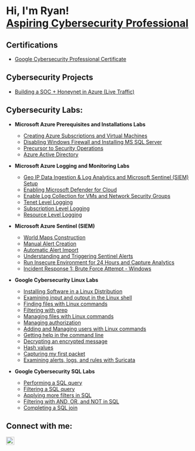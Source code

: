 <h1>Hi, I'm Ryan! <br/><a href="https://www.linkedin.com/in/ryanjustindejesus/"> Aspiring Cybersecurity Professional</a>

<h2> Certifications</h2>

- [Google Cybersecurity Professional Certificate](https://github.com/ryanjustindejesus/Google-Cybersecurity-Professional-/blob/main/Coursera%20-%20Google%20Cybersecurity%20Certificate.pdf)
  
<h2> Cybersecurity Projects</h2>

- [Building a SOC + Honeynet in Azure (Live Traffic)](https://github.com/ryanjustindejesus/Azure-SOC-Honey-Project/blob/main/README.md)


<h2> Cybersecurity Labs:</h2>

- <b>Microsoft Azure Prerequisites and Installations Labs</b>
  - [Creating Azure Subscriptions and Virtual Machines](https://github.com/ryanjustindejesus/Creating-Azure-Subscription-and-Virtual-Machines/blob/main/README.md)
  - [Disabling Windows Firewall and Installing MS SQL Server](https://github.com/ryanjustindejesus/Disabling-Windows-Firewall-and-Installing-MS-SQL-Server)
  - [Precursor to Security Operations](https://github.com/ryanjustindejesus/Precursor-to-Security-Operations/blob/main/README.md)
  - [Azure Active Directory](https://github.com/ryanjustindejesus/Azure-Active-Directory/blob/main/README.md)

- <b>Microsoft Azure Logging and Monitoring Labs</b>
  - [Geo IP Data Ingestion & Log Analytics and Microsoft Sentinel (SIEM) Setup](https://github.com/ryanjustindejesus/GEO-IP-Data-Ingestion-and-Microsoft-Sentinel-SIEM-Setup/blob/main/README.md)
  - [Enabling Microsoft Defender for Cloud](https://github.com/ryanjustindejesus/Enabling-Microsoft-Defender-for-Cloud/blob/main/README.md)
  - [Enable Log Collection for VMs and Network Security Groups](https://github.com/ryanjustindejesus/Enable-Log-Collection-for-VMs-and-Network-Security-Groups/blob/main/README.md)
  - [Tenet Level Logging](https://github.com/ryanjustindejesus/Tenet-Level-Logging/blob/main/README.md)
  - [Subscription Level Logging](https://github.com/ryanjustindejesus/Subscription-Level-Logging/blob/main/README.md)
  - [Resource Level Logging](https://github.com/ryanjustindejesus/Resource-Level-Logging/blob/main/README.md)

- <b>Microsoft Azure Sentinel (SIEM)</b>
  - [World Maps Construction](https://github.com/ryanjustindejesus/World-Maps-Construction/blob/main/README.md)
  - [Manual Alert Creation](https://github.com/ryanjustindejesus/Manual-Alert-Creation/blob/main/README.md)
  - [Automatic Alert Import](https://github.com/ryanjustindejesus/Automatic-Alert-Import/blob/main/README.md)
  - [Understanding and Triggering Sentinel Alerts](https://github.com/ryanjustindejesus/Understanding-and-Triggering-Sentinel-Alerts/blob/main/README.md)
  - [Run Insecure Environment for 24 Hours and Capture Analytics](https://github.com/ryanjustindejesus/Run-Insecure-Environment-for-24-Hours-and-Capture-Analytics/blob/main/README.md)
  - [Incident Response 1: Brute Force Attempt - Windows](https://github.com/ryanjustindejesus/Incident-Response-1---Brute-Force-Attempt---Windows/blob/main/README.md)

- <b>Google Cybersecurity Linux Labs</b>
  - [Installing Software in a Linux Distribution](https://github.com/ryanjustindejesus/Linux-Command-Line-Labs/blob/main/README.md)
  - [Examining input and output in the Linux shell](https://github.com/ryanjustindejesus/examine-input-and-output-in-the-shell/blob/main/README.md)
  - [Finding files with Linux commands](https://github.com/ryanjustindejesus/find-files-with-Linux-commands/blob/main/README.md)
  - [Filtering with grep](https://github.com/ryanjustindejesus/filter-with-grep/blob/main/README.md)
  - [Managing files with Linux commands](https://github.com/ryanjustindejesus/manage-files-with-Linux-commands/blob/main/README.md)
  - [Managing authorization](https://github.com/ryanjustindejesus/manage-authorization/blob/main/README.md)
  - [Adding and Managing users with Linux commands](https://github.com/ryanjustindejesus/Add-and-manage-users-with-Linux-commands/blob/main/README.md)
  - [Getting help in the command line](https://github.com/ryanjustindejesus/Get-help-in-the-command-line/blob/main/README.md)
  - [Decrypting an encrypted message](https://github.com/ryanjustindejesus/Decrypting-an-encrypted-mesage/blob/main/README.md)
  - [Hash values](https://github.com/ryanjustindejesus/Hash-values/blob/main/README.md)
  - [Capturing my first packet](https://github.com/ryanjustindejesus/Capturing-my-first-packet/blob/main/README.md)
  - [Examining alerts, logs, and rules with Suricata](https://github.com/ryanjustindejesus/Examine-alerts-logs-and-rules-with-Suricata/blob/main/README.md)

- <b>Google Cybersecurity SQL Labs</b>
  - [Performing a SQL query](https://github.com/ryanjustindejesus/Perform-a-SQL-query/blob/main/README.md)
  - [Filtering a SQL query](https://github.com/ryanjustindejesus/Filter-a-SQL-query/blob/main/README.md)
  - [Applying more filters in SQL](https://github.com/ryanjustindejesus/Applying-more-filters-in-SQL/blob/main/README.md)
  - [Filtering with AND, OR, and NOT in SQL](https://github.com/ryanjustindejesus/Filter-with-AND-OR-and-NOT/blob/main/README.md)
  - [Completing a SQL join](https://github.com/ryanjustindejesus/Completing-a-SQL-join/blob/main/README.md)
 
<h2>  Connect with me:</h2>


[<img align="left" alt="JoshMadakor | LinkedIn" width="22px" src="https://cdn.jsdelivr.net/npm/simple-icons@v3/icons/linkedin.svg" />][linkedin]



[linkedin]: https://www.linkedin.com/in/ryanjustindejesus/
